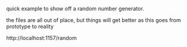quick example to show off a random number generator.

the files are all out of place, but things will get better as this goes from prototype to reality

http://localhost:1157/random